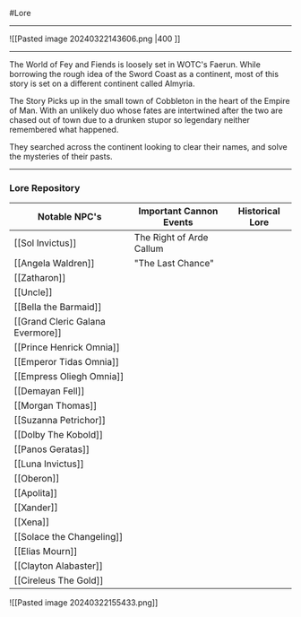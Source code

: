 #Lore 
_____
![[Pasted image 20240322143606.png |400 ]]
____

The World of Fey and Fiends is loosely set in WOTC's Faerun. While borrowing the rough idea of the Sword Coast as a continent, most of this story is set on a different continent called Almyria. 

The Story Picks up in the small town of Cobbleton in the heart of the Empire of Man. With an unlikely duo whose fates are intertwined after the two are chased out of town due to a drunken stupor so legendary neither remembered what happened.

They searched across the continent looking to clear their names, and solve the mysteries of their pasts. 
__________
### Lore Repository
| Notable NPC's                    | Important Cannon Events  | Historical Lore |
| -------------------------------- | ------------------------ | --------------- |
| [[Sol Invictus]]                 | The Right of Arde Callum |                 |
| [[Angela Waldren]]               | "The Last Chance"        |                 |
| [[Zatharon]]                     |                          |                 |
| [[Uncle]]                        |                          |                 |
| [[Bella the Barmaid]]            |                          |                 |
| [[Grand Cleric Galana Evermore]] |                          |                 |
| [[Prince Henrick Omnia]]         |                          |                 |
| [[Emperor Tidas Omnia]]          |                          |                 |
| [[Empress Oliegh Omnia]]         |                          |                 |
| [[Demayan Fell]]                 |                          |                 |
| [[Morgan Thomas]]                |                          |                 |
| [[Suzanna Petrichor]]            |                          |                 |
| [[Dolby The Kobold]]             |                          |                 |
| [[Panos Geratas]]                |                          |                 |
| [[Luna Invictus]]                |                          |                 |
| [[Oberon]]                       |                          |                 |
| [[Apolita]]                      |                          |                 |
| [[Xander]]                       |                          |                 |
| [[Xena]]                         |                          |                 |
| [[Solace the Changeling]]        |                          |                 |
| [[Elias Mourn]]                  |                          |                 |
| [[Clayton Alabaster]]            |                          |                 |
| [[Cireleus The Gold]]            |                          |                 |





![[Pasted image 20240322155433.png]]